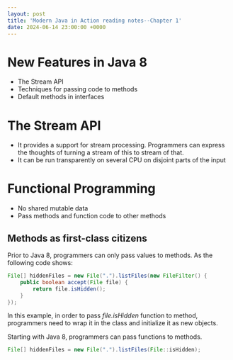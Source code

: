 ```yaml
---
layout: post
title: 'Modern Java in Action reading notes--Chapter 1'
date: 2024-06-14 23:00:00 +0000
---
```


# New Features in Java 8

- The Stream API
- Techniques for passing code to methods
- Default methods in interfaces

# The Stream API

- It provides a support for stream processing. Programmers can express the thoughts of turning a stream of this to stream of that.
- It can be run transparently on several CPU on disjoint parts of the input 

# Functional Programming

- No shared mutable data
- Pass methods and function code to other methods

## Methods as first-class citizens
Prior to Java 8, programmers can only pass values to methods. As the following code shows:
```java
File[] hiddenFiles = new File(".").listFiles(new FileFilter() {
    public boolean accept(File file) {
        return file.isHidden();  
    }
});
```
In this example, in order to pass *file.isHidden* function to method, programmers need to wrap it in the class and initialize it as new objects.

Starting with Java 8, programmers can pass functions to methods.
```java
File[] hiddenFiles = new File(".").listFiles(File::isHidden);
```